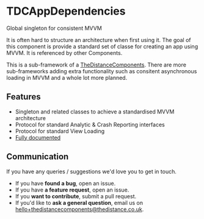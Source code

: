 # TDCAppDependencies

Global singleton for consistent MVVM

It is often hard to structure an architecture when first using it. The goal of this component is provide a standard set of classe for creating an app using MVVM. It is referenced by other Components.

This is a sub-framework of a [TheDistanceComponents].  There are more sub-frameworks adding extra functionality such as consitent asynchronous loading in MVVM and a whole lot more planned.

## Features

* Singleton and related classes to achieve a standardised MVVM architecture
* Protocol for standard Analytic & Crash Reporting interfaces
* Protocol for standard View Loading
* [Fully documented]()

## Communication

If you have any queries / suggestions we'd love you to get in touch.

- If you have **found a bug**, open an issue.
- If you have **a feature request**, open an issue.
- If you **want to contribute**, submit a pull request.
- If you'd like to **ask a general question**, email us on <hello+thedistancecomponents@thedistance.co.uk>.


[TheDistanceComponents]: https://github.com/thedistance/thedistancecomponents